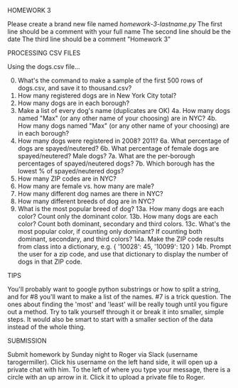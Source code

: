 HOMEWORK 3

Please create a brand new file named *homework-3-lastname.py*
The first line should be a comment with your full name
The second line should be the date
The third line should be a comment "Homework 3"

PROCESSING CSV FILES

Using the dogs.csv file...

0. What's the command to make a sample of the first 500 rows of dogs.csv, and save it to thousand.csv?
1. How many registered dogs are in New York City total?
2. How many dogs are in each borough?
3. Make a list of every dog's name (duplicates are OK)
4a. How many dogs named "Max" (or any other name of your choosing) are in NYC?
4b. How many dogs named "Max" (or any other name of your choosing) are in each borough?
5. How many dogs were registered in 2008? 2011? 
6a. What percentage of dogs are spayed/neutered?
6b. What percentage of female dogs are spayed/neutered? Male dogs?
7a. What are the per-borough percentages of spayed/neutered dogs?
7b. Which borough has the lowest % of spayed/neutered dogs?
8. How many ZIP codes are in NYC?
9. How many are female vs. how many are male?
10. How many different dog names are there in NYC?
11. How many different breeds of dog are in NYC?
12. What is the most popular breed of dog?
13a. How many dogs are each color? Count only the dominant color.
13b. How many dogs are each color? Count both dominant, secondary and third colors.
13c. What's the most popular color, if counting only dominant? If counting both dominant, secondary, and third colors?
14a. Make the ZIP code results from class into a dictionary, e.g. { '10028': 45, '10099': 120 }
14b. Prompt the user for a zip code, and use that dictionary to display the number of dogs in that ZIP code.

TIPS

You'll probably want to google python substrings or how to split a string, and for #8 you'll want to make a list of the names. #7 is a trick question. The ones about finding the 'most' and 'least' will be really tough until you figure out a method. Try to talk yourself through it or break it into smaller, simple steps. It would also be smart to start with a smaller section of the data instead of the whole thing.

SUBMISSION

Submit homework by Sunday night to Roger via Slack (username tarogermiller). Click his username on the left hand side, it will open up a private chat with him. To the left of where you type your message, there is a circle with an up arrow in it. Click it to upload a private file to Roger.

